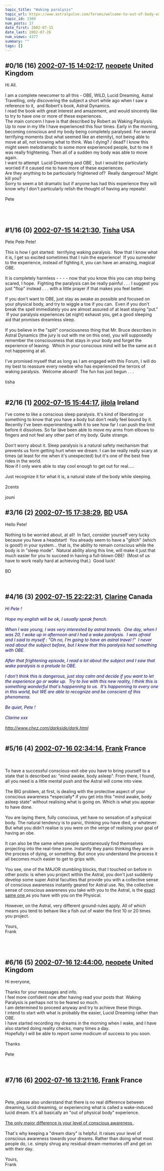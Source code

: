 ```yaml
---
topic_title: "Waking paralysis"
topic_url: https://www.astralpulse.com/forums/welcome-to-out-of-body-experiences!/waking-paralysis
topic_id: 1369
num_posts: 17
date_first: 2002-07-15
date_last: 2002-07-26
num_views: 4377
summary: ""
tags: []
---
```


## \#0/16 (16) [2002-07-15 14:02:17](https://www.astralpulse.com/forums/index.php?msg=117106), [neopete](https://www.astralpulse.com/forums/profile/?u=828) United Kingdom ##
<section>
Hi All.
<br>
<br>
I am a complete newcomer to all this - OBE, WILD, Lucid Dreaming, Astral Travelling, only discovering the subject a short while ago when I saw a reference to it,  and Robert's book, Astral Dynamics.
<br>
I read the book with great interest and amazement, and would sincerely like to try to have one or more of these experiences.
<br>
The main concern I have is that described by Robert as Waking Paralysis.
<br>
Up to now in my life I have experienced this four times. Early in the morning, becoming conscious and my body being completely paralysed. For several terrifying moments (but what seemed like an eternity), not being able to move at all, not knowing what to think. Was I dying? / dead? I know this might seem melodramatic to some more experienced people, but to me it was really frightening. Then all of a sudden my body was able to move again.
<br>
I want to attempt  Lucid Dreaming and OBE , but i would be particularly worried if it caused me to have more of these experiences.
<br>
Are they anything to be particularly frightened of?  Really dangerous? Might kill you?
<br>
Sorry to seem a bit dramatic but if anyone has had this experience they will know why I don't particularly relish the thought of having any repeats!
<br>
<br>
Pete
<br>
<br>
<br>
<br>
</section>

## \#1/16 (0) [2002-07-15 14:21:30](https://www.astralpulse.com/forums/index.php?msg=8374), [Tisha](https://www.astralpulse.com/forums/profile/?u=594) USA ##
<section>
Pete Pete Pete!
<br>
<br>
This is how I got started:  terrifying waking paralysis.  Now that I know what it is, I get so excited sometimes that I ruin the experience!  If you surrender to the experience, instead of fighting it, you can have an amazing, magical OBE.
<br>
<br>
It is completely harmless - - - - now that you know this you can stop being scared, I hope.  Fighting the paralysis can be really painful . . . I suggest you just "flop" instead . . . with a little prayer if that makes you feel better.
<br>
<br>
If you don't want to OBE, just stay as awake as possible and focused on your physical body, and try to wiggle a toe if you can.  Even if you don't break the spell immediately you are almost assured of at least staying "put."  If your paralysis experiences (at night) exhaust you, get a good sleeping aid that promises dreamless sleep.
<br>
<br>
If you believe in the "split" consciousness thing that Mr. Bruce describes in Astral Dynamics (the jury is out with me on this one), you will supposedly remember the consciousness that stays in your body and forget the experience of leaving.  Which in your conscious mind will be the same as it not happening at all.
<br>
<br>
I've promised myself that as long as I am engaged with this Forum, I will do my best to reassure every newbie who has experienced the terrors of waking paralysis.  Welcome aboard!  The fun has just begun . . .
<br>
<br>
tisha
<br>
<br>
</section>

## \#2/16 (1) [2002-07-15 15:44:17](https://www.astralpulse.com/forums/index.php?msg=8381), [jilola](https://www.astralpulse.com/forums/profile/?u=755) Ireland ##
<section>
I've come to like a conscious sleep paralysis. It's kind of liberating or something to know that you have a body but don't really feel bound by it. Recently I've been experimenting with it to see how far I can push the limit before it dissolves. So far Iäve been able to move my arms from elbows to fingers and not feel any other part of my body. Quite strange.
<br>
<br>
Don't worry about it. Sleep paralysis is a natural safety mechanism that prevents us form getting hurt when we dream. I can be really really scary at times (at least for me when it's unexpected) but it's one of the best free rides in the world.
<br>
Now if I only were able to stay cool enough to get out for real.....
<br>
<br>
Just recognize it for what it is, a natural state of the body while sleeping.
<br>
<br>
2cents
<br>
<br>
jouni
</section>

## \#3/16 (2) [2002-07-15 17:38:29](https://www.astralpulse.com/forums/index.php?msg=8404), [BD](https://www.astralpulse.com/forums/profile/?u=808) USA ##
<section>
Hello Pete!
<br>
<br>
Nothing to be worried about, at all!  In fact, consider yourself very lucky because you have a headstart!  You already seem to have a "glitch" (which is good!) in your system... that is, the ability to remain conscious while the body is in "sleep mode".  Natural ability along this line, will make it just that much easier for you to succeed in having a full-blown OBE!  (Most of us have to work really hard at achieving that.)  Good luck!
<br>
<br>
BD
<br>
<br>
<br>
</section>

## \#4/16 (3) [2002-07-15 22:22:31](https://www.astralpulse.com/forums/index.php?msg=8425), [Clarine](https://www.astralpulse.com/forums/profile/?u=730) Canada ##
<section>
<i>
 <font color="navy">
  Hi Pete !
  <br>
  <br>
  Hope my english will be ok, I usually speak french.
  <br>
  <br>
  When I was young, I was very interested by astral travels.  One day, when I was 20, I woke up in afternoon and I had a wake paralysis.  I was afraid and I said to myself : "Oh no, I'm going to have an astral travel !"  I never read about the subject before, but I knew that this paralysis had something with OBE.
  <br>
  <br>
  After that frightening episode, I read a lot about the subject and I saw that wake paralysis is a prelude to OBE.
  <br>
  <br>
  I don't think this is dangerous, just stay calm and decide if you want to let the experience go or wake up.  Try to live with this new reality, I think this is something wonderful that's happenning to us.  It's happenning to every one in this world, but WE are able to recognize and be conscient of this phenomena.
  <br>
  <br>
  Be quiet, Pete !
  <br>
  <br>
  Clarine xxx
  <br>
  <br>
  <a class="bbc_link" href="http://www.chez.com/darkside/dark.html" rel="noopener" target="_blank">
   http://www.chez.com/darkside/dark.html
  </a>
 </font>
</i>
<br>
<br>
</section>

## \#5/16 (4) [2002-07-16 02:34:14](https://www.astralpulse.com/forums/index.php?msg=8434), [Frank](https://www.astralpulse.com/forums/profile/?u=359) France ##
<section>
<br>
<br>
To have a successful conscious-exit obe you have to bring yourself to a state that is described as: "mind awake, body asleep". From there, I found, all you need is a little mental push and the Astral will come into view.
<br>
<br>
The BIG problem, at first, is dealing with the protective aspect of your conscious awareness *especially* if you get into this "mind awake, body asleep state" without realising what is going on. Which is what you appear to have done.
<br>
<br>
You are laying there, fully conscious, yet have no sensation of a physical body. The natural tendency is to panic, thinking you have died, or whatever. But what you didn't realise is you were on the verge of realising your goal of having an obe.
<br>
<br>
It can also be the same when people spontaneously find themselves projecting into the real-time zone. Instantly they panic thinking they are in the process of dying, or something. But once you understand the process it all becomes much easier to get to grips with.
<br>
<br>
You see, one of the MAJOR stumbling blocks, that I touched on before in other posts: is when you project within the Astral, you don't just suddenly develop some super Astral faculties that provide you with a collective sense of conscious awareness instantly geared for Astral use. No, the collective sense of conscious awareness you take with you to the Astral, is the
<u>
 exact same one
</u>
as you have with you on the Physical.
<br>
<br>
However, on the Astral, very different ground-rules apply. All of which means you tend to behave like a fish out of water the first 10 or 20 times you project.
<br>
<br>
Yours,
<br>
Frank
<br>
<br>
<br>
<br>
</section>

## \#6/16 (5) [2002-07-16 12:44:00](https://www.astralpulse.com/forums/index.php?msg=8465), [neopete](https://www.astralpulse.com/forums/profile/?u=828) United Kingdom ##
<section>
Hi everyone,
<br>
<br>
Thanks for your messages and info.
<br>
I feel more confident now after having read your posts that  Waking Paralysis is perhaps not to be feared so much.
<br>
I am determined to proceed anyway and try to achieve these things.
<br>
I intend to start with what is probably the easier, Lucid Dreaming rather than OBE.
<br>
I have started recording my dreams in the morning when I wake, and I have also started doing reality checks, many times a day.
<br>
Hopefully I will be able to report some modicum of success to you soon.
<br>
<br>
Thanks
<br>
<br>
Pete
<br>
<br>
<br>
</section>

## \#7/16 (6) [2002-07-16 13:21:16](https://www.astralpulse.com/forums/index.php?msg=8470), [Frank](https://www.astralpulse.com/forums/profile/?u=359) France ##
<section>
<br>
<br>
Pete, please also understand that there is no real difference between dreaming, lucid dreaming, or experiencing what is called a wake-induced lucid dream. It's all basically an "out of physical body" experience.
<br>
<br>
<u>
 The only major difference is your level of conscious awareness
</u>
.
<br>
<br>
That's why keeping a "dream diary" is helpful. It raises your level of conscious awareness towards your dreams. Rather than doing what most people do, i.e. simply shrug any residual dream-memories off and get on with their day.
<br>
<br>
Yours,
<br>
Frank
<br>
<br>
<br>
<br>
<br>
<br>
<br>
<br>
</section>

## \#8/16 (7) [2002-07-17 08:06:48](https://www.astralpulse.com/forums/index.php?msg=8524), [neopete](https://www.astralpulse.com/forums/profile/?u=828) United Kingdom ##
<section>
Thanks Frank for comments.
<br>
<br>
By the way,  I had a weird dream last night. I dreamt that I had just woken from a dream and was filling in my dream diary of a  dream i'd just had.
<br>
Hope that makes sense.
<br>
My bed was under a tree  outside on the street (??) and raindrops were dripping off tree and making the writing run on my book so it was impossible to get anything down on paper. There were other things but this was the most interesting.
<br>
At least it shows that my unconscious mind knows what i'm doing,  trying to remember my  dreams.  I just hope it helps me rather than hinder me  lol
<br>
<br>
Pete
</section>

## \#9/16 (8) [2002-07-25 12:12:08](https://www.astralpulse.com/forums/index.php?msg=9092), [Grenade01](https://www.astralpulse.com/forums/profile/?u=446) USA ##
<section>
I actually became interested in OBE because of my horrible waking paralysis.  I would have it like 15 or 20 times a night, and my interest in OBE and metiphysical actually helped me deal with them.  I don't mind them at all anymore..they are actually peaceful once you learn to deal with the weird sensations.  If nobody mentioned it already (I didnt read replies)  its pretty easy to get out of sleep paralysis by wiggling your toes then kind of going to wiggling your foot then your whole leg...  For some reason you can always wiggle your toes and kind of spread it from there ..it will get you out pretty quick most the time.
<br>
<br>
[][][] &lt;-- boxes --&gt; [][][]
</section>

## \#10/16 (9) [2002-07-25 13:03:31](https://www.astralpulse.com/forums/index.php?msg=9109), [jilola](https://www.astralpulse.com/forums/profile/?u=755) Ireland ##
<section>
Hee I'm built upside down then. I've found wiggling my fingers does the trick.
<br>
But if you suddenly become aware during the night that you're buzzing all over and can't move it can be pretty scary. Of course once you recognize what it is it's ok.
<br>
<br>
2cents
<br>
<br>
jouni
<br>
</section>

## \#11/16 (10) [2002-07-26 11:10:29](https://www.astralpulse.com/forums/index.php?msg=9175), [sleepyone](https://www.astralpulse.com/forums/profile/?u=655) USA ##
<section>
Awareness during sleep paralysis, sometmies reffered to as ASP, is indeed harmless, and as the others stated, a head start. I can remember the first time I had that, thought I was, either, dead, in a coma, or pysically paralyzed. I told everyone in the house if they ever found me like that,unable to move, not to worry, just shake me. You can snap yourself out of it by willing your self to move any body part, arm, leg whatever. I used to think "on the count of 3:.." and it works but if I didn't get up and walk around, or even sit up, I fell rightback into it. Don't worry, you will always come out of it, i promise!
<br>
<br>
</section>

## \#12/16 (11) [2002-07-26 12:14:51](https://www.astralpulse.com/forums/index.php?msg=9184), [Windameir](https://www.astralpulse.com/forums/profile/?u=815) USA ##
<section>
Hey All
<img class="bbc_link" href="http://www.astralpulse.com/forums/images/icon_Smile.gif" rel="noopener" src='"&lt;a' target="_blank"/>
http://www.astralpulse.com/forums/images/icon_Smile.gif" border=0&gt; I have a question about sleep paralysis and how it feels. When I lay in bed and meditate sometimes I get a kind of allmost painfull stiffness in my feet legs arms and hands and it is quite difficult to get them to move it feels like they are stuck in very thick tar. Is this what you are discribeing as sleep paralysis? Or is it something entirely different?
<br>
<br>
Windameir
<br>
<br>
To make the best better
</section>

## \#13/16 (12) [2002-07-26 12:17:59](https://www.astralpulse.com/forums/index.php?msg=9186), [jilola](https://www.astralpulse.com/forums/profile/?u=755) Ireland ##
<section>
What do you mean by "painful"?
<br>
I don't feel anything aside from a gently tingly feeling and often not even that.
<br>
Are you sure you're not tensng your leg muscles without realizing it? It happens quite easily.
<br>
<br>
2cents
<br>
<br>
jouni
</section>

## \#14/16 (13) [2002-07-26 12:33:03](https://www.astralpulse.com/forums/index.php?msg=9188), [Windameir](https://www.astralpulse.com/forums/profile/?u=815) USA ##
<section>
By painfull im refering to the stiffness... when this occurs its usually from hours of being perfectly still. it might be nothing more than just that. Its generally really hard to begin to move but things loosen up fairly quickly
<br>
<br>
<br>
Windameir
<br>
<br>
To make the best better
</section>

## \#15/16 (14) [2002-07-26 12:40:41](https://www.astralpulse.com/forums/index.php?msg=9189), [jilola](https://www.astralpulse.com/forums/profile/?u=755) Ireland ##
<section>
Yeah  I know what you mean by getting stiff. But generally I don't stay still for much more than an hour or two so I don't get all that stiff.
<br>
But still, sleep paralysis is noticeable whern it happens. Any possible stiffness is a result of laying still for a long time.
<br>
What sort of feelings do you have during your meditation?
<br>
I usually feel like I've been covered in sme sort of bandaging when I consciously induce tha paralysis. Normally the vibrations start soon afterwards but not always. When I wake up at night paralysed I'm nearly always experiencing the vibrations.
<br>
All in all it seems to be an individual experience and I'm not the best around here to describe it having experimented with things only for a little while.
<br>
<br>
2cents
<br>
<br>
jouni
</section>

## \#16/16 (15) [2002-07-26 13:54:06](https://www.astralpulse.com/forums/index.php?msg=9198), [Windameir](https://www.astralpulse.com/forums/profile/?u=815) USA ##
<section>
What sort of feelings do you have during your meditation?
<br>
Well Im fairly new to this and there have been many different feelings. I spend quite a bit of time with new and energy raiseing then I usually begin with my meditation or quieting of my mind allthough the New and energy raiseing usually helps quiet my thoughts quite a bit. Anyway I have experienced many sensations but after energy raising I would say that a slight buzzing im my chest and stomach area (very light) is quite interesting. Im hopeing for more pronounced symptom soon
<img class="bbc_link" href="http://www.astralpulse.com/forums/images/icon_Smile.gif" rel="noopener" src='"&lt;a' target="_blank"/>
http://www.astralpulse.com/forums/images/icon_Smile.gif" border=0&gt; But I havn't had any seperation or floating sensations as of yet.
<br>
<br>
<br>
Windameir
<br>
<br>
To make the best better
</section>